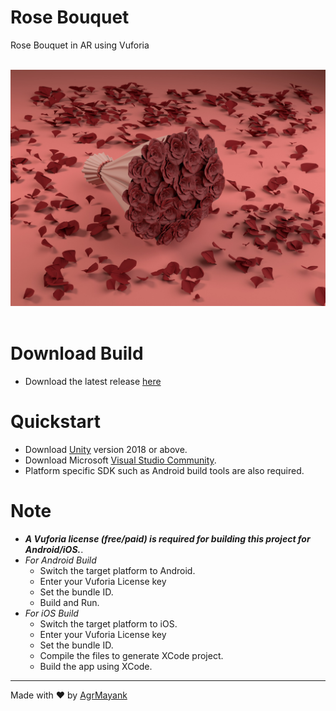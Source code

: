 # Rose Bouquet

Rose Bouquet in AR using Vuforia

<p align="center">
  <br>
  <img src="RoseBouquet.jpg" alt="Rose Bouquet">
  <br>
  <br>
</p>

# Download Build

- Download the latest release
  [here](https://github.com/AgrMayank/Rose-Bouquet/releases)

# Quickstart

- Download [Unity](https://unity3d.com/get-unity/download/archive) version 2018
  or above.
- Download Microsoft
  [Visual Studio Community](https://visualstudio.microsoft.com/).
- Platform specific SDK such as Android build tools are also required.

# Note

- _**A *Vuforia license* (free/paid) is required for building this project for
  Android/iOS.**_.
- _For Android Build_
  - Switch the target platform to Android.
  - Enter your Vuforia License key
  - Set the bundle ID.
  - Build and Run.
- _For iOS Build_
  - Switch the target platform to iOS.
  - Enter your Vuforia License key
  - Set the bundle ID.
  - Compile the files to generate XCode project.
  - Build the app using XCode.

<hr>

Made with ❤ by [AgrMayank](https://github.com/AgrMayank)
